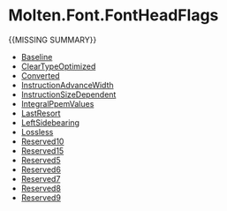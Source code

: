 ﻿  
# Molten.Font.FontHeadFlags
{{MISSING SUMMARY}}
  
*  [Baseline](docs/Molten.Font/Molten/Font/FontHeadFlags/Baseline.md)  
*  [ClearTypeOptimized](docs/Molten.Font/Molten/Font/FontHeadFlags/ClearTypeOptimized.md)  
*  [Converted](docs/Molten.Font/Molten/Font/FontHeadFlags/Converted.md)  
*  [InstructionAdvanceWidth](docs/Molten.Font/Molten/Font/FontHeadFlags/InstructionAdvanceWidth.md)  
*  [InstructionSizeDependent](docs/Molten.Font/Molten/Font/FontHeadFlags/InstructionSizeDependent.md)  
*  [IntegralPpemValues](docs/Molten.Font/Molten/Font/FontHeadFlags/IntegralPpemValues.md)  
*  [LastResort](docs/Molten.Font/Molten/Font/FontHeadFlags/LastResort.md)  
*  [LeftSidebearing](docs/Molten.Font/Molten/Font/FontHeadFlags/LeftSidebearing.md)  
*  [Lossless](docs/Molten.Font/Molten/Font/FontHeadFlags/Lossless.md)  
*  [Reserved10](docs/Molten.Font/Molten/Font/FontHeadFlags/Reserved10.md)  
*  [Reserved15](docs/Molten.Font/Molten/Font/FontHeadFlags/Reserved15.md)  
*  [Reserved5](docs/Molten.Font/Molten/Font/FontHeadFlags/Reserved5.md)  
*  [Reserved6](docs/Molten.Font/Molten/Font/FontHeadFlags/Reserved6.md)  
*  [Reserved7](docs/Molten.Font/Molten/Font/FontHeadFlags/Reserved7.md)  
*  [Reserved8](docs/Molten.Font/Molten/Font/FontHeadFlags/Reserved8.md)  
*  [Reserved9](docs/Molten.Font/Molten/Font/FontHeadFlags/Reserved9.md)
